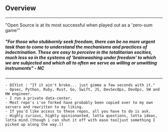 ## Overview
---
"Open Source is at its most successful when played out as a 'zero-sum game'"

##### "For those who stubbornly seek freedom, there can be no more urgent task than to come to understand the mechanisms and practices of indoctrination. These are easy to perceive in the totalitarian socities, much less so in the systems of 'brainwashing under freedom' to which we are subjected and which all to often we serve as willing or unwitting instruments" - NC
---
```
- DIYist : "If it ain't broke... just gimme a few seconds with it."
- Opsec, Python, Ruby, Rust, Go, Swift, JS, DevSecOps, DevOps, SW and HW engineer.
- I run a private data-center.
- Most repo's i've forked have probably been copied over to my own servers and rewritten to my liking.
- If you'd like access to these repos, all you have to do is ask.
- Highly curious, highly opinionanted, lotta questions, lotta ideas, lotta mind.(though i can shut it off with ease too[just something I picked up along the way.])
